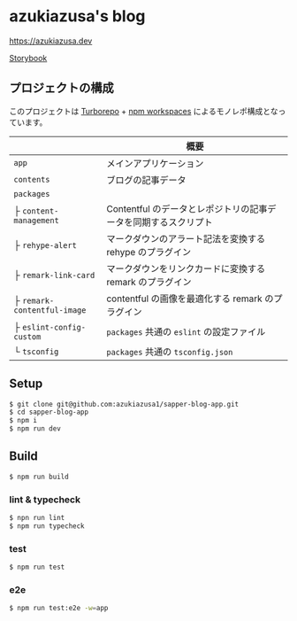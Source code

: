 # azukiazusa's blog

https://azukiazusa.dev

[Storybook](https://azukiazusa1.github.io/sapper-blog-app/)

## プロジェクトの構成

このプロジェクトは [Turborepo](https://turborepo.org/) + [npm workspaces](https://docs.npmjs.com/cli/v9/using-npm/workspaces/) によるモノレポ構成となっています。

|                          | 概要                                         |
| ------------------------ | -------------------------------------------- |
| `app`                    | メインアプリケーション                                             |
| `contents`               | ブログの記事データ |
| `packages`               |                                              |
| ├ `content-management`               | Contentful のデータとレポジトリの記事データを同期するスクリプト |
| ├ `rehype-alert`| マークダウンのアラート記法を変換する rehype のプラグイン |
| ├ `remark-link-card`| マークダウンをリンクカードに変換する remark のプラグイン |
| ├ `remark-contentful-image` | contentful の画像を最適化する remark のプラグイン |
| ├ `eslint-config-custom` | `packages` 共通の `eslint` の設定ファイル                      |
| └ `tsconfig`             | `packages` 共通の `tsconfig.json`                              |

## Setup

```sh
$ git clone git@github.com:azukiazusa1/sapper-blog-app.git
$ cd sapper-blog-app
$ npm i
$ npm run dev
```

## Build

```sh
$ npm run build
```

### lint & typecheck

```sh
$ npn run lint
$ npm run typecheck
```

### test

```sh
$ npm run test
```

### e2e

```sh
$ npm run test:e2e -w=app
```
